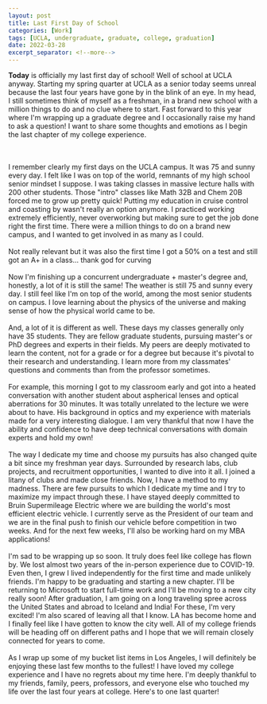 ```yaml
---
layout: post
title: Last First Day of School
categories: [Work]
tags: [UCLA, undergraduate, graduate, college, graduation]
date: 2022-03-28
excerpt_separator: <!--more-->
---
```


**Today** is officially my last first day of school! Well of school at UCLA anyway. Starting my spring quarter at UCLA as a senior today seems unreal because the last four years have gone by in the blink of an eye. In my head, I still sometimes think of myself as a freshman, in a brand new school with a million things to do and no clue where to start. Fast forward to this year where I'm wrapping up a graduate degree and I occasionally raise my hand to ask a question! I want to share some thoughts and emotions as I begin the last chapter of my college experience.
<!--more-->
<br/><br/>
I remember clearly my first days on the UCLA campus. It was 75 and sunny every day. I felt like I was on top of the world, remnants of my high school senior mindset I suppose. I was taking classes in massive lecture halls with 200 other students. Those "intro" classes like Math 32B and Chem 20B forced me to grow up pretty quick! Putting my education in cruise control and coasting by wasn't really an option anymore. I practiced working extremely efficiently, never overworking but making sure to get the job done right the first time. There were a million things to do on a brand new campus, and I wanted to get involved in as many as I could. 
<br/><br/>
Not really relevant but it was also the first time I got a 50% on a test and still got an A+ in a class... thank god for curving
<br/><br/>
Now I'm finishing up a concurrent undergraduate + master's degree and, honestly, a lot of it is still the same! The weather is still 75 and sunny every day. I still feel like I'm on top of the world, among the most senior students on campus. I love learning about the physics of the universe and making sense of how the physical world came to be.
<br/><br/>
And, a lot of it is different as well. These days my classes generally only have 35 students. They are fellow graduate students, pursuing master's or PhD degrees and experts in their fields. My peers are deeply motivated to learn the content, not for a grade or for a degree but because it's pivotal to their research and understanding. I learn more from my classmates' questions and comments than from the professor sometimes. 
<br/><br/>
For example, this morning I got to my classroom early and got into a heated conversation with another student about aspherical lenses and optical aberrations for 30 minutes. It was totally unrelated to the lecture we were about to have. His background in optics and my experience with materials made for a very interesting dialogue. I am very thankful that now I have the ability and confidence to have deep technical conversations with domain experts and hold my own!
<br/><br/>
The way I dedicate my time and choose my pursuits has also changed quite a bit since my freshman year days. Surrounded by research labs, club projects, and recruitment opportunities, I wanted to dive into it all. I joined a litany of clubs and made close friends. Now, I have a method to my madness. There are few pursuits to which I dedicate my time and I try to maximize my impact through these. I have stayed deeply committed to Bruin Supermileage Electric where we are building the world's most efficient electric vehicle. I currently serve as the President of our team and we are in the final push to finish our vehicle before competition in two weeks. And for the next few weeks, I'll also be working hard on my MBA applications! 
<br/><br/>
I'm sad to be wrapping up so soon. It truly does feel like college has flown by. We lost almost two years of the in-person experience due to COVID-19. Even then, I grew I lived independently for the first time and made unlikely friends. I'm happy to be graduating and starting a new chapter. I'll be returning to Microsoft to start full-time work and I'll be moving to a new city really soon! After graduation, I am going on a long traveling spree across the United States and abroad to Iceland and India! For these, I'm very excited! I'm also scared of leaving all that I know. LA has become home and I finally feel like I have gotten to know the city well. All of my college friends will be heading off on different paths and I hope that we will remain closely connected for years to come. 
<br/><br/>
As I wrap up some of my bucket list items in Los Angeles, I will definitely be enjoying these last few months to the fullest! I have loved my college experience and I have no regrets about my time here. I'm deeply thankful to my friends, family, peers, professors, and everyone else who touched my life over the last four years at college. Here's to one last quarter! 